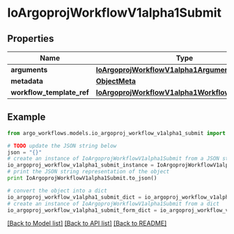 # IoArgoprojWorkflowV1alpha1Submit


## Properties

Name | Type | Description | Notes
------------ | ------------- | ------------- | -------------
**arguments** | [**IoArgoprojWorkflowV1alpha1Arguments**](IoArgoprojWorkflowV1alpha1Arguments.md) |  | [optional] 
**metadata** | [**ObjectMeta**](ObjectMeta.md) |  | [optional] 
**workflow_template_ref** | [**IoArgoprojWorkflowV1alpha1WorkflowTemplateRef**](IoArgoprojWorkflowV1alpha1WorkflowTemplateRef.md) |  | 

## Example

```python
from argo_workflows.models.io_argoproj_workflow_v1alpha1_submit import IoArgoprojWorkflowV1alpha1Submit

# TODO update the JSON string below
json = "{}"
# create an instance of IoArgoprojWorkflowV1alpha1Submit from a JSON string
io_argoproj_workflow_v1alpha1_submit_instance = IoArgoprojWorkflowV1alpha1Submit.from_json(json)
# print the JSON string representation of the object
print IoArgoprojWorkflowV1alpha1Submit.to_json()

# convert the object into a dict
io_argoproj_workflow_v1alpha1_submit_dict = io_argoproj_workflow_v1alpha1_submit_instance.to_dict()
# create an instance of IoArgoprojWorkflowV1alpha1Submit from a dict
io_argoproj_workflow_v1alpha1_submit_form_dict = io_argoproj_workflow_v1alpha1_submit.from_dict(io_argoproj_workflow_v1alpha1_submit_dict)
```
[[Back to Model list]](../README.md#documentation-for-models) [[Back to API list]](../README.md#documentation-for-api-endpoints) [[Back to README]](../README.md)


